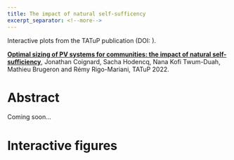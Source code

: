 ```yaml
---
title: The impact of natural self-sufficency
excerpt_separator: <!--more-->
---
```


Interactive plots from the TATuP publication (DOI: ).

<!--more-->

**[Optimal sizing of PV systems for communities: the impact of natural self-sufficiency](#)**, Jonathan Coignard, Sacha Hodencq, Nana Kofi Twum-Duah, Mathieu Brugeron and Rémy Rigo-Mariani, TATuP 2022.

# Abstract
Coming soon...

# Interactive figures

<div><script type="text/javascript">window.PlotlyConfig = {MathJaxConfig: 'local'};</script>
    <script src="https://cdn.plot.ly/plotly-2.4.2.min.js"></script>                <div id="38d8ffbb-ac3b-4f52-af5f-ad8f6a0fc257" class="plotly-graph-div" style="height:720px; width:800px;"></div>            <script type="text/javascript">                                    window.PLOTLYENV=window.PLOTLYENV || {};                                    if (document.getElementById("38d8ffbb-ac3b-4f52-af5f-ad8f6a0fc257")) {                    Plotly.newPlot(                        "38d8ffbb-ac3b-4f52-af5f-ad8f6a0fc257",                        [{"customdata":[["0.0kWp/MWh \u2014 0.0kWh/MWh"],["0.12kWp/MWh \u2014 0.28kWh/MWh"],["0.23kWp/MWh \u2014 0.85kWh/MWh"],["0.28kWp/MWh \u2014 1.15kWh/MWh"],["0.34kWp/MWh \u2014 1.44kWh/MWh"],["0.39kWp/MWh \u2014 1.74kWh/MWh"],["0.45kWp/MWh \u2014 2.03kWh/MWh"],["0.52kWp/MWh \u2014 2.33kWh/MWh"],["0.61kWp/MWh \u2014 2.63kWh/MWh"],["0.72kWp/MWh \u2014 2.98kWh/MWh"],["0.87kWp/MWh \u2014 3.39kWh/MWh"],["1.0kWp/MWh \u2014 4.02kWh/MWh"],["1.21kWp/MWh \u2014 5.0kWh/MWh"],["2.55kWp/MWh \u2014 5.0kWh/MWh"],["4.04kWp/MWh \u2014 4.93kWh/MWh"],["5.68kWp/MWh \u2014 4.77kWh/MWh"],["7.47kWp/MWh \u2014 4.98kWh/MWh"],["9.49kWp/MWh \u2014 5.66kWh/MWh"]],"hovertemplate":"natural_self=10<br>self_sufficiency=%{x}<br>co2_kg_mwh_not_discounted=%{y}<br>text=%{customdata[0]}<extra></extra>","legendgroup":"10","line":{"color":"rgba(127, 127, 127, 1.0)","dash":"solid","width":1},"marker":{"symbol":"circle"},"mode":"lines","name":"","opacity":0.8,"orientation":"v","showlegend":false,"type":"scatter","x":[0.0,10.0,20.0,25.0,30.0,35.0,40.0,45.0,50.0,55.00000000000001,60.0,65.0,70.0,75.0,80.0,85.0,90.0,95.0],"xaxis":"x","y":[58.48,64.49,75.84,81.68,87.55,93.44,99.4,106.16,114.5,124.9,137.97,154.07,183.54,250.56,322.6,401.6,496.11,610.81],"yaxis":"y"},{"customdata":[["0.0kWp/MWh \u2014 0.0kWh/MWh"],["0.09kWp/MWh \u2014 0.0kWh/MWh"],["0.21kWp/MWh \u2014 0.32kWh/MWh"],["0.27kWp/MWh \u2014 0.59kWh/MWh"],["0.32kWp/MWh \u2014 0.88kWh/MWh"],["0.37kWp/MWh \u2014 1.17kWh/MWh"],["0.43kWp/MWh \u2014 1.46kWh/MWh"],["0.49kWp/MWh \u2014 1.76kWh/MWh"],["0.56kWp/MWh \u2014 2.05kWh/MWh"],["0.65kWp/MWh \u2014 2.35kWh/MWh"],["0.77kWp/MWh \u2014 2.69kWh/MWh"],["0.93kWp/MWh \u2014 3.11kWh/MWh"],["1.08kWp/MWh \u2014 3.74kWh/MWh"],["1.57kWp/MWh \u2014 4.57kWh/MWh"],["3.01kWp/MWh \u2014 4.51kWh/MWh"],["4.62kWp/MWh \u2014 4.33kWh/MWh"],["6.37kWp/MWh \u2014 4.39kWh/MWh"],["8.39kWp/MWh \u2014 4.81kWh/MWh"]],"hovertemplate":"natural_self=20<br>self_sufficiency=%{x}<br>co2_kg_mwh_not_discounted=%{y}<br>text=%{customdata[0]}<extra></extra>","legendgroup":"20","line":{"color":"rgba(127, 127, 127, 1.0)","dash":"solid","width":1},"marker":{"symbol":"circle"},"mode":"lines","name":"","opacity":0.8,"orientation":"v","showlegend":false,"type":"scatter","x":[0.0,10.0,20.0,25.0,30.0,35.0,40.0,45.0,50.0,55.00000000000001,60.0,65.0,70.0,75.0,80.0,85.0,90.0,95.0],"xaxis":"x","y":[58.48,57.67,64.49,69.94,75.6,81.34,87.12,92.99,99.66,108.13,118.87,132.44,150.01,190.69,261.19,337.4,427.27,537.68],"yaxis":"y"},{"customdata":[["0.0kWp/MWh \u2014 0.0kWh/MWh"],["0.08kWp/MWh \u2014 0.0kWh/MWh"],["0.18kWp/MWh \u2014 0.0kWh/MWh"],["0.24kWp/MWh \u2014 0.12kWh/MWh"],["0.3kWp/MWh \u2014 0.35kWh/MWh"],["0.35kWp/MWh \u2014 0.62kWh/MWh"],["0.41kWp/MWh \u2014 0.9kWh/MWh"],["0.46kWp/MWh \u2014 1.18kWh/MWh"],["0.52kWp/MWh \u2014 1.47kWh/MWh"],["0.59kWp/MWh \u2014 1.75kWh/MWh"],["0.68kWp/MWh \u2014 2.06kWh/MWh"],["0.82kWp/MWh \u2014 2.4kWh/MWh"],["0.97kWp/MWh \u2014 2.87kWh/MWh"],["1.14kWp/MWh \u2014 3.58kWh/MWh"],["2.1kWp/MWh \u2014 4.07kWh/MWh"],["3.63kWp/MWh \u2014 3.96kWh/MWh"],["5.34kWp/MWh \u2014 3.9kWh/MWh"],["7.31kWp/MWh \u2014 4.28kWh/MWh"]],"hovertemplate":"natural_self=30<br>self_sufficiency=%{x}<br>co2_kg_mwh_not_discounted=%{y}<br>text=%{customdata[0]}<extra></extra>","legendgroup":"30","line":{"color":"rgba(127, 127, 127, 1.0)","dash":"solid","width":1},"marker":{"symbol":"circle"},"mode":"lines","name":"","opacity":0.8,"orientation":"v","showlegend":false,"type":"scatter","x":[0.0,10.0,20.0,25.0,30.0,35.0,40.0,45.0,50.0,55.00000000000001,60.0,65.0,70.0,75.0,80.0,85.0,90.0,95.0],"xaxis":"x","y":[58.48,56.81,56.52,59.27,63.88,69.11,74.61,80.22,85.92,92.44,101.07,112.42,126.76,147.11,204.66,278.26,363.53,470.29],"yaxis":"y"},{"customdata":[["0.0kWp/MWh \u2014 0.0kWh/MWh"],["0.08kWp/MWh \u2014 0.0kWh/MWh"],["0.16kWp/MWh \u2014 0.0kWh/MWh"],["0.21kWp/MWh \u2014 0.0kWh/MWh"],["0.28kWp/MWh \u2014 0.02kWh/MWh"],["0.34kWp/MWh \u2014 0.16kWh/MWh"],["0.4kWp/MWh \u2014 0.39kWh/MWh"],["0.45kWp/MWh \u2014 0.65kWh/MWh"],["0.5kWp/MWh \u2014 0.93kWh/MWh"],["0.55kWp/MWh \u2014 1.2kWh/MWh"],["0.63kWp/MWh \u2014 1.46kWh/MWh"],["0.73kWp/MWh \u2014 1.73kWh/MWh"],["0.87kWp/MWh \u2014 2.12kWh/MWh"],["1.01kWp/MWh \u2014 2.68kWh/MWh"],["1.25kWp/MWh \u2014 3.54kWh/MWh"],["2.67kWp/MWh \u2014 3.56kWh/MWh"],["4.36kWp/MWh \u2014 3.37kWh/MWh"],["6.24kWp/MWh \u2014 3.73kWh/MWh"]],"hovertemplate":"natural_self=40<br>self_sufficiency=%{x}<br>co2_kg_mwh_not_discounted=%{y}<br>text=%{customdata[0]}<extra></extra>","legendgroup":"40","line":{"color":"rgba(127, 127, 127, 1.0)","dash":"solid","width":1},"marker":{"symbol":"circle"},"mode":"lines","name":"","opacity":0.8,"orientation":"v","showlegend":false,"type":"scatter","x":[0.0,10.0,20.0,25.0,30.0,35.0,40.0,45.0,50.0,55.00000000000001,60.0,65.0,70.0,75.0,80.0,85.0,90.0,95.0],"xaxis":"x","y":[58.48,56.79,55.17,54.77,55.82,59.13,63.62,68.68,73.97,79.41,85.71,94.2,106.2,121.48,149.72,220.42,300.94,403.61],"yaxis":"y"},{"customdata":[["0.0kWp/MWh \u2014 0.0kWh/MWh"],["0.08kWp/MWh \u2014 0.0kWh/MWh"],["0.16kWp/MWh \u2014 0.0kWh/MWh"],["0.2kWp/MWh \u2014 0.0kWh/MWh"],["0.24kWp/MWh \u2014 0.0kWh/MWh"],["0.3kWp/MWh \u2014 0.0kWh/MWh"],["0.37kWp/MWh \u2014 0.02kWh/MWh"],["0.44kWp/MWh \u2014 0.17kWh/MWh"],["0.5kWp/MWh \u2014 0.38kWh/MWh"],["0.55kWp/MWh \u2014 0.65kWh/MWh"],["0.6kWp/MWh \u2014 0.91kWh/MWh"],["0.67kWp/MWh \u2014 1.14kWh/MWh"],["0.77kWp/MWh \u2014 1.41kWh/MWh"],["0.9kWp/MWh \u2014 1.83kWh/MWh"],["1.05kWp/MWh \u2014 2.45kWh/MWh"],["1.72kWp/MWh \u2014 3.12kWh/MWh"],["3.32kWp/MWh \u2014 2.95kWh/MWh"],["5.15kWp/MWh \u2014 3.2kWh/MWh"]],"hovertemplate":"natural_self=50<br>self_sufficiency=%{x}<br>co2_kg_mwh_not_discounted=%{y}<br>text=%{customdata[0]}<extra></extra>","legendgroup":"50","line":{"color":"rgba(127, 127, 127, 1.0)","dash":"solid","width":1},"marker":{"symbol":"circle"},"mode":"lines","name":"","opacity":0.8,"orientation":"v","showlegend":false,"type":"scatter","x":[0.0,10.0,20.0,25.0,30.0,35.0,40.0,45.0,50.0,55.00000000000001,60.0,65.0,70.0,75.0,80.0,85.0,90.0,95.0],"xaxis":"x","y":[58.48,56.79,55.09,54.26,53.58,53.45,54.91,58.35,62.65,67.46,72.54,78.38,86.57,99.29,116.2,162.35,238.7,335.91],"yaxis":"y"},{"customdata":[["0.0kWp/MWh \u2014 0.0kWh/MWh"],["0.08kWp/MWh \u2014 0.0kWh/MWh"],["0.16kWp/MWh \u2014 0.0kWh/MWh"],["0.2kWp/MWh \u2014 0.0kWh/MWh"],["0.24kWp/MWh \u2014 0.0kWh/MWh"],["0.28kWp/MWh \u2014 0.0kWh/MWh"],["0.33kWp/MWh \u2014 0.0kWh/MWh"],["0.38kWp/MWh \u2014 0.0kWh/MWh"],["0.46kWp/MWh \u2014 0.01kWh/MWh"],["0.53kWp/MWh \u2014 0.14kWh/MWh"],["0.59kWp/MWh \u2014 0.35kWh/MWh"],["0.65kWp/MWh \u2014 0.58kWh/MWh"],["0.71kWp/MWh \u2014 0.8kWh/MWh"],["0.8kWp/MWh \u2014 1.08kWh/MWh"],["0.93kWp/MWh \u2014 1.53kWh/MWh"],["1.1kWp/MWh \u2014 2.27kWh/MWh"],["2.26kWp/MWh \u2014 2.59kWh/MWh"],["4.05kWp/MWh \u2014 2.62kWh/MWh"]],"hovertemplate":"natural_self=60<br>self_sufficiency=%{x}<br>co2_kg_mwh_not_discounted=%{y}<br>text=%{customdata[0]}<extra></extra>","legendgroup":"60","line":{"color":"rgba(127, 127, 127, 1.0)","dash":"solid","width":1},"marker":{"symbol":"circle"},"mode":"lines","name":"","opacity":0.8,"orientation":"v","showlegend":false,"type":"scatter","x":[0.0,10.0,20.0,25.0,30.0,35.0,40.0,45.0,50.0,55.00000000000001,60.0,65.0,70.0,75.0,80.0,85.0,90.0,95.0],"xaxis":"x","y":[58.48,56.79,55.09,54.24,53.4,52.59,52.0,52.02,53.44,56.7,60.81,65.36,70.47,78.18,91.57,111.94,176.52,267.41],"yaxis":"y"},{"customdata":[["0.0kWp/MWh \u2014 0.0kWh/MWh"],["0.08kWp/MWh \u2014 0.0kWh/MWh"],["0.16kWp/MWh \u2014 0.0kWh/MWh"],["0.2kWp/MWh \u2014 0.0kWh/MWh"],["0.24kWp/MWh \u2014 0.0kWh/MWh"],["0.28kWp/MWh \u2014 0.0kWh/MWh"],["0.32kWp/MWh \u2014 0.0kWh/MWh"],["0.36kWp/MWh \u2014 0.0kWh/MWh"],["0.41kWp/MWh \u2014 0.0kWh/MWh"],["0.46kWp/MWh \u2014 0.0kWh/MWh"],["0.54kWp/MWh \u2014 0.0kWh/MWh"],["0.62kWp/MWh \u2014 0.07kWh/MWh"],["0.69kWp/MWh \u2014 0.25kWh/MWh"],["0.74kWp/MWh \u2014 0.47kWh/MWh"],["0.81kWp/MWh \u2014 0.74kWh/MWh"],["0.94kWp/MWh \u2014 1.23kWh/MWh"],["1.21kWp/MWh \u2014 2.13kWh/MWh"],["2.92kWp/MWh \u2014 2.02kWh/MWh"]],"hovertemplate":"natural_self=70<br>self_sufficiency=%{x}<br>co2_kg_mwh_not_discounted=%{y}<br>text=%{customdata[0]}<extra></extra>","legendgroup":"70","line":{"color":"rgba(127, 127, 127, 1.0)","dash":"solid","width":1},"marker":{"symbol":"circle"},"mode":"lines","name":"","opacity":0.8,"orientation":"v","showlegend":false,"type":"scatter","x":[0.0,10.0,20.0,25.0,30.0,35.0,40.0,45.0,50.0,55.00000000000001,60.0,65.0,70.0,75.0,80.0,85.0,90.0,95.0],"xaxis":"x","y":[58.48,56.79,55.09,54.24,53.39,52.55,51.7,50.91,50.34,50.3,51.3,53.95,57.73,62.03,68.87,82.84,112.43,196.31],"yaxis":"y"},{"customdata":[["0.0kWp/MWh \u2014 0.0kWh/MWh"],["0.08kWp/MWh \u2014 0.0kWh/MWh"],["0.16kWp/MWh \u2014 0.0kWh/MWh"],["0.2kWp/MWh \u2014 0.0kWh/MWh"],["0.24kWp/MWh \u2014 0.0kWh/MWh"],["0.28kWp/MWh \u2014 0.0kWh/MWh"],["0.32kWp/MWh \u2014 0.0kWh/MWh"],["0.36kWp/MWh \u2014 0.0kWh/MWh"],["0.4kWp/MWh \u2014 0.0kWh/MWh"],["0.44kWp/MWh \u2014 0.0kWh/MWh"],["0.49kWp/MWh \u2014 0.0kWh/MWh"],["0.54kWp/MWh \u2014 0.0kWh/MWh"],["0.6kWp/MWh \u2014 0.0kWh/MWh"],["0.69kWp/MWh \u2014 0.0kWh/MWh"],["0.77kWp/MWh \u2014 0.11kWh/MWh"],["0.8kWp/MWh \u2014 0.39kWh/MWh"],["0.92kWp/MWh \u2014 0.91kWh/MWh"],["1.71kWp/MWh \u2014 1.47kWh/MWh"]],"hovertemplate":"natural_self=80<br>self_sufficiency=%{x}<br>co2_kg_mwh_not_discounted=%{y}<br>text=%{customdata[0]}<extra></extra>","legendgroup":"80","line":{"color":"rgba(127, 127, 127, 1.0)","dash":"solid","width":1},"marker":{"symbol":"circle"},"mode":"lines","name":"","opacity":0.8,"orientation":"v","showlegend":false,"type":"scatter","x":[0.0,10.0,20.0,25.0,30.0,35.0,40.0,45.0,50.0,55.00000000000001,60.0,65.0,70.0,75.0,80.0,85.0,90.0,95.0],"xaxis":"x","y":[58.48,56.79,55.09,54.24,53.4,52.55,51.7,50.86,50.01,49.2,48.57,48.3,48.75,50.26,53.25,58.46,72.58,121.64],"yaxis":"y"},{"customdata":[["0.0kWp/MWh \u2014 0.0kWh/MWh"],["0.08kWp/MWh \u2014 0.0kWh/MWh"],["0.16kWp/MWh \u2014 0.0kWh/MWh"],["0.2kWp/MWh \u2014 0.0kWh/MWh"],["0.24kWp/MWh \u2014 0.0kWh/MWh"],["0.28kWp/MWh \u2014 0.0kWh/MWh"],["0.32kWp/MWh \u2014 0.0kWh/MWh"],["0.36kWp/MWh \u2014 0.0kWh/MWh"],["0.4kWp/MWh \u2014 0.0kWh/MWh"],["0.44kWp/MWh \u2014 0.0kWh/MWh"],["0.48kWp/MWh \u2014 0.0kWh/MWh"],["0.52kWp/MWh \u2014 0.0kWh/MWh"],["0.56kWp/MWh \u2014 0.0kWh/MWh"],["0.61kWp/MWh \u2014 0.0kWh/MWh"],["0.66kWp/MWh \u2014 0.0kWh/MWh"],["0.72kWp/MWh \u2014 0.0kWh/MWh"],["0.79kWp/MWh \u2014 0.07kWh/MWh"],["0.89kWp/MWh \u2014 0.54kWh/MWh"]],"hovertemplate":"natural_self=90<br>self_sufficiency=%{x}<br>co2_kg_mwh_not_discounted=%{y}<br>text=%{customdata[0]}<extra></extra>","legendgroup":"90","line":{"color":"rgba(127, 127, 127, 1.0)","dash":"solid","width":1},"marker":{"symbol":"circle"},"mode":"lines","name":"","opacity":0.8,"orientation":"v","showlegend":false,"type":"scatter","x":[0.0,10.0,20.0,25.0,30.0,35.0,40.0,45.0,50.0,55.00000000000001,60.0,65.0,70.0,75.0,80.0,85.0,90.0,95.0],"xaxis":"x","y":[58.48,56.79,55.1,54.25,53.4,52.56,51.71,50.86,50.02,49.17,48.32,47.48,46.71,46.13,45.91,46.32,48.22,60.19],"yaxis":"y"},{"customdata":[["0.0kWp/MWh \u2014 0.0kWh/MWh"],["0.08kWp/MWh \u2014 0.0kWh/MWh"],["0.16kWp/MWh \u2014 0.0kWh/MWh"],["0.2kWp/MWh \u2014 0.0kWh/MWh"],["0.24kWp/MWh \u2014 0.0kWh/MWh"],["0.28kWp/MWh \u2014 0.0kWh/MWh"],["0.32kWp/MWh \u2014 0.0kWh/MWh"],["0.36kWp/MWh \u2014 0.0kWh/MWh"],["0.4kWp/MWh \u2014 0.0kWh/MWh"],["0.44kWp/MWh \u2014 0.0kWh/MWh"],["0.48kWp/MWh \u2014 0.0kWh/MWh"],["0.52kWp/MWh \u2014 0.0kWh/MWh"],["0.56kWp/MWh \u2014 0.0kWh/MWh"],["0.6kWp/MWh \u2014 0.0kWh/MWh"],["0.64kWp/MWh \u2014 0.0kWh/MWh"],["0.68kWp/MWh \u2014 0.0kWh/MWh"],["0.72kWp/MWh \u2014 0.0kWh/MWh"],["0.76kWp/MWh \u2014 0.0kWh/MWh"]],"hovertemplate":"natural_self=100<br>self_sufficiency=%{x}<br>co2_kg_mwh_not_discounted=%{y}<br>text=%{customdata[0]}<extra></extra>","legendgroup":"100","line":{"color":"rgba(127, 127, 127, 1.0)","dash":"solid","width":1},"marker":{"symbol":"circle"},"mode":"lines","name":"","opacity":0.8,"orientation":"v","showlegend":false,"type":"scatter","x":[0.0,10.0,20.0,25.0,30.0,35.0,40.0,45.0,50.0,55.00000000000001,60.0,65.0,70.0,75.0,80.0,85.0,90.0,95.0],"xaxis":"x","y":[58.48,56.79,55.11,54.27,53.42,52.58,51.74,50.89,50.05,49.21,48.36,47.52,46.68,45.83,44.99,44.15,43.3,42.46],"yaxis":"y"},{"customdata":[["0.0kWp/MWh \u2014 0.0kWh/MWh"],["0.09kWp/MWh \u2014 0.0kWh/MWh"],["0.2kWp/MWh \u2014 0.0kWh/MWh"],["0.37kWp/MWh \u2014 0.23kWh/MWh"],["0.5kWp/MWh \u2014 0.76kWh/MWh"],["0.62kWp/MWh \u2014 1.34kWh/MWh"],["0.81kWp/MWh \u2014 1.91kWh/MWh"],["1.24kWp/MWh \u2014 2.96kWh/MWh"],["2.82kWp/MWh \u2014 3.36kWh/MWh"],["3.59kWp/MWh \u2014 3.92kWh/MWh"],["4.64kWp/MWh \u2014 4.18kWh/MWh"],["5.97kWp/MWh \u2014 4.78kWh/MWh"],["8.03kWp/MWh \u2014 8.17kWh/MWh"]],"hovertemplate":"natural_self=34.88715040120239<br>self_sufficiency=%{x}<br>co2_kg_mwh_not_discounted=%{y}<br>text=%{customdata[0]}<extra></extra>","legendgroup":"34.88715040120239","line":{"color":"#4C78A8","dash":"solid","width":3},"marker":{"symbol":"circle"},"mode":"lines","name":"Residential community #1","opacity":0.8,"orientation":"v","showlegend":true,"type":"scatter","x":[0.0,10.0,20.0,30.0,40.0,50.0,60.0,70.0,80.0,85.0,90.0,95.0,100.0],"xaxis":"x","y":[58.48,56.68,56.25,63.27,74.06,85.75,100.89,139.24,224.05,273.29,331.58,408.96,582.18],"yaxis":"y"},{"customdata":[["0.0kWp/MWh \u2014 0.0kWh/MWh"],["0.08kWp/MWh \u2014 0.0kWh/MWh"],["0.19kWp/MWh \u2014 0.0kWh/MWh"],["0.34kWp/MWh \u2014 0.2kWh/MWh"],["0.46kWp/MWh \u2014 0.71kWh/MWh"],["0.58kWp/MWh \u2014 1.26kWh/MWh"],["0.84kWp/MWh \u2014 1.72kWh/MWh"],["1.42kWp/MWh \u2014 2.28kWh/MWh"],["3.44kWp/MWh \u2014 2.94kWh/MWh"],["5.54kWp/MWh \u2014 2.82kWh/MWh"],["7.69kWp/MWh \u2014 3.07kWh/MWh"],["9.97kWp/MWh \u2014 4.34kWh/MWh"],["12.57kWp/MWh \u2014 9.62kWh/MWh"]],"hovertemplate":"natural_self=32.223155536826994<br>self_sufficiency=%{x}<br>co2_kg_mwh_not_discounted=%{y}<br>text=%{customdata[0]}<extra></extra>","legendgroup":"32.223155536826994","line":{"color":"rgba(255, 127, 14, 1.0)","dash":"solid","width":3},"marker":{"symbol":"circle"},"mode":"lines","name":"Residential community #2","opacity":0.8,"orientation":"v","showlegend":true,"type":"scatter","x":[0.0,10.0,20.0,30.0,40.0,50.0,60.0,70.0,80.0,85.0,90.0,95.0,100.0],"xaxis":"x","y":[58.48,57.33,57.38,63.79,74.56,86.51,103.78,139.86,252.54,355.8,469.23,610.07,848.25],"yaxis":"y"},{"customdata":[["0.0kWp/MWh \u2014 0.0kWh/MWh"],["0.1kWp/MWh \u2014 0.0kWh/MWh"],["0.25kWp/MWh \u2014 0.04kWh/MWh"],["0.39kWp/MWh \u2014 0.19kWh/MWh"],["0.51kWp/MWh \u2014 0.56kWh/MWh"],["0.58kWp/MWh \u2014 1.11kWh/MWh"],["0.67kWp/MWh \u2014 1.68kWh/MWh"],["0.81kWp/MWh \u2014 2.57kWh/MWh"],["1.81kWp/MWh \u2014 2.55kWh/MWh"],["2.28kWp/MWh \u2014 2.94kWh/MWh"],["2.82kWp/MWh \u2014 3.54kWh/MWh"],["3.4kWp/MWh \u2014 4.44kWh/MWh"],["4.0kWp/MWh \u2014 8.39kWh/MWh"]],"hovertemplate":"natural_self=30.321264104178027<br>self_sufficiency=%{x}<br>co2_kg_mwh_not_discounted=%{y}<br>text=%{customdata[0]}<extra></extra>","legendgroup":"30.321264104178027","line":{"color":"rgba(214, 39, 40, 1.0)","dash":"solid","width":3},"marker":{"symbol":"circle"},"mode":"lines","name":"Residential community #3","opacity":0.8,"orientation":"v","showlegend":true,"type":"scatter","x":[0.0,10.0,20.0,30.0,40.0,50.0,60.0,70.0,80.0,85.0,90.0,95.0,100.0],"xaxis":"x","y":[58.48,58.65,62.13,67.81,75.45,85.27,96.7,116.97,160.88,189.83,226.01,270.61,379.04],"yaxis":"y"},{"customdata":[["0.0kWp/MWh \u2014 0.0kWh/MWh"],["0.08kWp/MWh \u2014 0.0kWh/MWh"],["0.17kWp/MWh \u2014 0.0kWh/MWh"],["0.3kWp/MWh \u2014 0.0kWh/MWh"],["0.41kWp/MWh \u2014 0.34kWh/MWh"],["0.53kWp/MWh \u2014 0.75kWh/MWh"],["0.65kWp/MWh \u2014 1.21kWh/MWh"],["0.77kWp/MWh \u2014 1.69kWh/MWh"],["0.94kWp/MWh \u2014 2.19kWh/MWh"],["1.06kWp/MWh \u2014 2.46kWh/MWh"],["1.17kWp/MWh \u2014 2.87kWh/MWh"],["1.37kWp/MWh \u2014 3.85kWh/MWh"],["3.7kWp/MWh \u2014 4.06kWh/MWh"]],"hovertemplate":"natural_self=39.9726221026247<br>self_sufficiency=%{x}<br>co2_kg_mwh_not_discounted=%{y}<br>text=%{customdata[0]}<extra></extra>","legendgroup":"39.9726221026247","line":{"color":"rgba(44, 160, 44, 1.0)","dash":"solid","width":3},"marker":{"symbol":"circle"},"mode":"lines","name":"University building","opacity":0.8,"orientation":"v","showlegend":true,"type":"scatter","x":[0.0,10.0,20.0,30.0,40.0,50.0,60.0,70.0,80.0,85.0,90.0,95.0,100.0],"xaxis":"x","y":[58.48,56.94,55.7,56.74,63.32,71.93,81.44,91.54,104.32,112.38,123.53,150.34,274.55],"yaxis":"y"}],                        {"annotations":[{"ax":0,"ay":0,"bgcolor":"white","font":{"color":"rgba(127, 127, 127, 1.0)","size":15},"text":"10%","x":50,"y":114.5},{"ax":0,"ay":0,"bgcolor":"white","font":{"color":"rgba(127, 127, 127, 1.0)","size":15},"text":"20%","x":55,"y":108.13},{"ax":0,"ay":0,"bgcolor":"white","font":{"color":"rgba(127, 127, 127, 1.0)","size":15},"text":"30%","x":60,"y":101.07},{"ax":0,"ay":0,"bgcolor":"white","font":{"color":"rgba(127, 127, 127, 1.0)","size":15},"text":"40%","x":65,"y":94.2},{"ax":0,"ay":0,"bgcolor":"white","font":{"color":"rgba(127, 127, 127, 1.0)","size":15},"text":"50%","x":70,"y":86.57},{"ax":0,"ay":0,"bgcolor":"white","font":{"color":"rgba(127, 127, 127, 1.0)","size":15},"text":"60%","x":75,"y":78.18},{"ax":0,"ay":0,"bgcolor":"white","font":{"color":"rgba(127, 127, 127, 1.0)","size":15},"text":"70%","x":80,"y":68.87},{"ax":0,"ay":0,"bgcolor":"white","font":{"color":"rgba(127, 127, 127, 1.0)","size":15},"text":"80%","x":85,"y":59.46},{"ax":0,"ay":0,"bgcolor":"white","font":{"color":"rgba(127, 127, 127, 1.0)","size":15},"text":"90%","x":90,"y":51.22},{"ax":0,"ay":0,"bgcolor":"white","font":{"color":"rgba(127, 127, 127, 1.0)","size":15},"text":"100%","x":95,"y":42.46},{"ax":0,"ay":0,"bgcolor":"white","font":{"color":"rgba(55, 128, 191, 1.0)","size":15},"text":"34.9%","x":75,"y":175},{"ax":0,"ay":0,"bgcolor":"white","font":{"color":"rgba(255, 127, 14, 1.0)","size":15},"text":"32.2%","x":73,"y":165},{"ax":0,"ay":0,"bgcolor":"white","font":{"color":"rgba(214, 39, 40, 1.0)","size":15},"text":"30.3%","x":78,"y":150},{"ax":0,"ay":0,"bgcolor":"white","font":{"color":"rgba(44, 160, 44, 1.0)","size":15},"text":"40.0%","x":85,"y":112}],"font":{"size":19},"height":720,"legend":{"title":{"text":""},"tracegroupgap":0,"x":0.01,"y":1},"margin":{"b":10,"l":20,"r":50,"t":50},"shapes":[{"line":{"color":"rgba(214, 39, 40, 0.9)","dash":"dash","width":4},"type":"line","x0":0,"x1":1,"xref":"paper","y0":58.48,"y1":58.48}],"showlegend":true,"template":{"data":{"bar":[{"error_x":{"color":"#2a3f5f"},"error_y":{"color":"#2a3f5f"},"marker":{"line":{"color":"white","width":0.5},"pattern":{"fillmode":"overlay","size":10,"solidity":0.2}},"type":"bar"}],"barpolar":[{"marker":{"line":{"color":"white","width":0.5},"pattern":{"fillmode":"overlay","size":10,"solidity":0.2}},"type":"barpolar"}],"carpet":[{"aaxis":{"endlinecolor":"#2a3f5f","gridcolor":"#C8D4E3","linecolor":"#C8D4E3","minorgridcolor":"#C8D4E3","startlinecolor":"#2a3f5f"},"baxis":{"endlinecolor":"#2a3f5f","gridcolor":"#C8D4E3","linecolor":"#C8D4E3","minorgridcolor":"#C8D4E3","startlinecolor":"#2a3f5f"},"type":"carpet"}],"choropleth":[{"colorbar":{"outlinewidth":0,"ticks":""},"type":"choropleth"}],"contour":[{"colorbar":{"outlinewidth":0,"ticks":""},"colorscale":[[0.0,"#0d0887"],[0.1111111111111111,"#46039f"],[0.2222222222222222,"#7201a8"],[0.3333333333333333,"#9c179e"],[0.4444444444444444,"#bd3786"],[0.5555555555555556,"#d8576b"],[0.6666666666666666,"#ed7953"],[0.7777777777777778,"#fb9f3a"],[0.8888888888888888,"#fdca26"],[1.0,"#f0f921"]],"type":"contour"}],"contourcarpet":[{"colorbar":{"outlinewidth":0,"ticks":""},"type":"contourcarpet"}],"heatmap":[{"colorbar":{"outlinewidth":0,"ticks":""},"colorscale":[[0.0,"#0d0887"],[0.1111111111111111,"#46039f"],[0.2222222222222222,"#7201a8"],[0.3333333333333333,"#9c179e"],[0.4444444444444444,"#bd3786"],[0.5555555555555556,"#d8576b"],[0.6666666666666666,"#ed7953"],[0.7777777777777778,"#fb9f3a"],[0.8888888888888888,"#fdca26"],[1.0,"#f0f921"]],"type":"heatmap"}],"heatmapgl":[{"colorbar":{"outlinewidth":0,"ticks":""},"colorscale":[[0.0,"#0d0887"],[0.1111111111111111,"#46039f"],[0.2222222222222222,"#7201a8"],[0.3333333333333333,"#9c179e"],[0.4444444444444444,"#bd3786"],[0.5555555555555556,"#d8576b"],[0.6666666666666666,"#ed7953"],[0.7777777777777778,"#fb9f3a"],[0.8888888888888888,"#fdca26"],[1.0,"#f0f921"]],"type":"heatmapgl"}],"histogram":[{"marker":{"pattern":{"fillmode":"overlay","size":10,"solidity":0.2}},"type":"histogram"}],"histogram2d":[{"colorbar":{"outlinewidth":0,"ticks":""},"colorscale":[[0.0,"#0d0887"],[0.1111111111111111,"#46039f"],[0.2222222222222222,"#7201a8"],[0.3333333333333333,"#9c179e"],[0.4444444444444444,"#bd3786"],[0.5555555555555556,"#d8576b"],[0.6666666666666666,"#ed7953"],[0.7777777777777778,"#fb9f3a"],[0.8888888888888888,"#fdca26"],[1.0,"#f0f921"]],"type":"histogram2d"}],"histogram2dcontour":[{"colorbar":{"outlinewidth":0,"ticks":""},"colorscale":[[0.0,"#0d0887"],[0.1111111111111111,"#46039f"],[0.2222222222222222,"#7201a8"],[0.3333333333333333,"#9c179e"],[0.4444444444444444,"#bd3786"],[0.5555555555555556,"#d8576b"],[0.6666666666666666,"#ed7953"],[0.7777777777777778,"#fb9f3a"],[0.8888888888888888,"#fdca26"],[1.0,"#f0f921"]],"type":"histogram2dcontour"}],"mesh3d":[{"colorbar":{"outlinewidth":0,"ticks":""},"type":"mesh3d"}],"parcoords":[{"line":{"colorbar":{"outlinewidth":0,"ticks":""}},"type":"parcoords"}],"pie":[{"automargin":true,"type":"pie"}],"scatter":[{"marker":{"colorbar":{"outlinewidth":0,"ticks":""}},"type":"scatter"}],"scatter3d":[{"line":{"colorbar":{"outlinewidth":0,"ticks":""}},"marker":{"colorbar":{"outlinewidth":0,"ticks":""}},"type":"scatter3d"}],"scattercarpet":[{"marker":{"colorbar":{"outlinewidth":0,"ticks":""}},"type":"scattercarpet"}],"scattergeo":[{"marker":{"colorbar":{"outlinewidth":0,"ticks":""}},"type":"scattergeo"}],"scattergl":[{"marker":{"colorbar":{"outlinewidth":0,"ticks":""}},"type":"scattergl"}],"scattermapbox":[{"marker":{"colorbar":{"outlinewidth":0,"ticks":""}},"type":"scattermapbox"}],"scatterpolar":[{"marker":{"colorbar":{"outlinewidth":0,"ticks":""}},"type":"scatterpolar"}],"scatterpolargl":[{"marker":{"colorbar":{"outlinewidth":0,"ticks":""}},"type":"scatterpolargl"}],"scatterternary":[{"marker":{"colorbar":{"outlinewidth":0,"ticks":""}},"type":"scatterternary"}],"surface":[{"colorbar":{"outlinewidth":0,"ticks":""},"colorscale":[[0.0,"#0d0887"],[0.1111111111111111,"#46039f"],[0.2222222222222222,"#7201a8"],[0.3333333333333333,"#9c179e"],[0.4444444444444444,"#bd3786"],[0.5555555555555556,"#d8576b"],[0.6666666666666666,"#ed7953"],[0.7777777777777778,"#fb9f3a"],[0.8888888888888888,"#fdca26"],[1.0,"#f0f921"]],"type":"surface"}],"table":[{"cells":{"fill":{"color":"#EBF0F8"},"line":{"color":"white"}},"header":{"fill":{"color":"#C8D4E3"},"line":{"color":"white"}},"type":"table"}]},"layout":{"annotationdefaults":{"arrowcolor":"#2a3f5f","arrowhead":0,"arrowwidth":1},"autotypenumbers":"strict","coloraxis":{"colorbar":{"outlinewidth":0,"ticks":""}},"colorscale":{"diverging":[[0,"#8e0152"],[0.1,"#c51b7d"],[0.2,"#de77ae"],[0.3,"#f1b6da"],[0.4,"#fde0ef"],[0.5,"#f7f7f7"],[0.6,"#e6f5d0"],[0.7,"#b8e186"],[0.8,"#7fbc41"],[0.9,"#4d9221"],[1,"#276419"]],"sequential":[[0.0,"#0d0887"],[0.1111111111111111,"#46039f"],[0.2222222222222222,"#7201a8"],[0.3333333333333333,"#9c179e"],[0.4444444444444444,"#bd3786"],[0.5555555555555556,"#d8576b"],[0.6666666666666666,"#ed7953"],[0.7777777777777778,"#fb9f3a"],[0.8888888888888888,"#fdca26"],[1.0,"#f0f921"]],"sequentialminus":[[0.0,"#0d0887"],[0.1111111111111111,"#46039f"],[0.2222222222222222,"#7201a8"],[0.3333333333333333,"#9c179e"],[0.4444444444444444,"#bd3786"],[0.5555555555555556,"#d8576b"],[0.6666666666666666,"#ed7953"],[0.7777777777777778,"#fb9f3a"],[0.8888888888888888,"#fdca26"],[1.0,"#f0f921"]]},"colorway":["#636efa","#EF553B","#00cc96","#ab63fa","#FFA15A","#19d3f3","#FF6692","#B6E880","#FF97FF","#FECB52"],"font":{"color":"#2a3f5f"},"geo":{"bgcolor":"white","lakecolor":"white","landcolor":"white","showlakes":true,"showland":true,"subunitcolor":"#C8D4E3"},"hoverlabel":{"align":"left"},"hovermode":"closest","mapbox":{"style":"light"},"paper_bgcolor":"white","plot_bgcolor":"white","polar":{"angularaxis":{"gridcolor":"#EBF0F8","linecolor":"#EBF0F8","ticks":""},"bgcolor":"white","radialaxis":{"gridcolor":"#EBF0F8","linecolor":"#EBF0F8","ticks":""}},"scene":{"xaxis":{"backgroundcolor":"white","gridcolor":"#DFE8F3","gridwidth":2,"linecolor":"#EBF0F8","showbackground":true,"ticks":"","zerolinecolor":"#EBF0F8"},"yaxis":{"backgroundcolor":"white","gridcolor":"#DFE8F3","gridwidth":2,"linecolor":"#EBF0F8","showbackground":true,"ticks":"","zerolinecolor":"#EBF0F8"},"zaxis":{"backgroundcolor":"white","gridcolor":"#DFE8F3","gridwidth":2,"linecolor":"#EBF0F8","showbackground":true,"ticks":"","zerolinecolor":"#EBF0F8"}},"shapedefaults":{"line":{"color":"#2a3f5f"}},"ternary":{"aaxis":{"gridcolor":"#DFE8F3","linecolor":"#A2B1C6","ticks":""},"baxis":{"gridcolor":"#DFE8F3","linecolor":"#A2B1C6","ticks":""},"bgcolor":"white","caxis":{"gridcolor":"#DFE8F3","linecolor":"#A2B1C6","ticks":""}},"title":{"x":0.05},"xaxis":{"automargin":true,"gridcolor":"#EBF0F8","linecolor":"#EBF0F8","ticks":"","title":{"standoff":15},"zerolinecolor":"#EBF0F8","zerolinewidth":2},"yaxis":{"automargin":true,"gridcolor":"#EBF0F8","linecolor":"#EBF0F8","ticks":"","title":{"standoff":15},"zerolinecolor":"#EBF0F8","zerolinewidth":2}}},"width":800,"xaxis":{"anchor":"y","domain":[0.0,1.0],"linecolor":"black","linewidth":2,"showline":true,"title":{"text":"Self-sufficiency [%]"},"zerolinecolor":"black","zerolinewidth":2},"yaxis":{"anchor":"x","domain":[0.0,1.0],"linecolor":"black","linewidth":1,"range":[37,183],"showline":false,"title":{"text":"GHG [kgCO<sub>2</sub>eq / MWh]"},"zerolinecolor":"black","zerolinewidth":2}},                        {"responsive": true}                    )                };                            </script>        </div>

<div>                        <script type="text/javascript">window.PlotlyConfig = {MathJaxConfig: 'local'};</script>
    <div id="e00620a8-5a42-4cbf-a658-c709abb984f0" class="plotly-graph-div" style="height:720px; width:800px;"></div>            <script type="text/javascript">                                    window.PLOTLYENV=window.PLOTLYENV || {};                                    if (document.getElementById("e00620a8-5a42-4cbf-a658-c709abb984f0")) {                    Plotly.newPlot(                        "e00620a8-5a42-4cbf-a658-c709abb984f0",                        [{"customdata":[["0.0kWp/MWh \u2014 0.0kWh/MWh"],["0.11kWp/MWh \u2014 0.52kWh/MWh"],["0.23kWp/MWh \u2014 1.05kWh/MWh"],["0.28kWp/MWh \u2014 1.32kWh/MWh"],["0.34kWp/MWh \u2014 1.59kWh/MWh"],["0.4kWp/MWh \u2014 1.86kWh/MWh"],["0.45kWp/MWh \u2014 2.12kWh/MWh"],["0.52kWp/MWh \u2014 2.39kWh/MWh"],["0.59kWp/MWh \u2014 2.65kWh/MWh"],["0.67kWp/MWh \u2014 2.96kWh/MWh"],["0.76kWp/MWh \u2014 3.28kWh/MWh"],["0.84kWp/MWh \u2014 3.77kWh/MWh"],["1.05kWp/MWh \u2014 4.29kWh/MWh"],["1.81kWp/MWh \u2014 4.56kWh/MWh"],["3.1kWp/MWh \u2014 4.63kWh/MWh"],["4.5kWp/MWh \u2014 4.7kWh/MWh"],["5.99kWp/MWh \u2014 5.21kWh/MWh"],["7.47kWp/MWh \u2014 6.83kWh/MWh"]],"hovertemplate":"natural_self=1<br>self_sufficiency=%{x}<br>co2_kg_mwh_not_discounted=%{y}<br>text=%{customdata[0]}<extra></extra>","legendgroup":"1","line":{"color":"rgba(127, 127, 127, 1.0)","dash":"solid","width":1},"marker":{"symbol":"circle"},"mode":"lines","name":"","opacity":0.8,"orientation":"v","showlegend":false,"type":"scatter","x":[0.0,10.0,20.0,25.0,30.0,35.0,40.0,45.0,50.0,55.00000000000001,60.0,65.0,70.0,75.0,80.0,85.0,90.0,95.0],"xaxis":"x","y":[292.75,285.94,279.79,276.72,273.66,270.59,267.53,264.68,262.35,260.94,260.72,262.79,271.87,300.06,346.79,398.35,463.9,550.47],"yaxis":"y"},{"customdata":[["0.0kWp/MWh \u2014 0.0kWh/MWh"],["0.13kWp/MWh \u2014 0.2kWh/MWh"],["0.24kWp/MWh \u2014 0.69kWh/MWh"],["0.29kWp/MWh \u2014 0.96kWh/MWh"],["0.34kWp/MWh \u2014 1.21kWh/MWh"],["0.4kWp/MWh \u2014 1.47kWh/MWh"],["0.46kWp/MWh \u2014 1.73kWh/MWh"],["0.52kWp/MWh \u2014 1.99kWh/MWh"],["0.59kWp/MWh \u2014 2.24kWh/MWh"],["0.66kWp/MWh \u2014 2.53kWh/MWh"],["0.76kWp/MWh \u2014 2.87kWh/MWh"],["0.92kWp/MWh \u2014 3.2kWh/MWh"],["1.15kWp/MWh \u2014 3.67kWh/MWh"],["1.81kWp/MWh \u2014 3.84kWh/MWh"],["3.09kWp/MWh \u2014 3.85kWh/MWh"],["4.51kWp/MWh \u2014 3.89kWh/MWh"],["6.05kWp/MWh \u2014 4.22kWh/MWh"],["7.44kWp/MWh \u2014 6.04kWh/MWh"]],"hovertemplate":"natural_self=10<br>self_sufficiency=%{x}<br>co2_kg_mwh_not_discounted=%{y}<br>text=%{customdata[0]}<extra></extra>","legendgroup":"10","line":{"color":"rgba(127, 127, 127, 1.0)","dash":"solid","width":1},"marker":{"symbol":"circle"},"mode":"lines","name":"","opacity":0.8,"orientation":"v","showlegend":false,"type":"scatter","x":[0.0,10.0,20.0,25.0,30.0,35.0,40.0,45.0,50.0,55.00000000000001,60.0,65.0,70.0,75.0,80.0,85.0,90.0,95.0],"xaxis":"x","y":[292.75,280.05,272.82,269.51,266.23,262.97,259.73,256.59,254.06,252.5,252.33,254.78,263.41,285.46,330.05,381.96,446.41,532.86],"yaxis":"y"},{"customdata":[["0.0kWp/MWh \u2014 0.0kWh/MWh"],["0.1kWp/MWh \u2014 0.0kWh/MWh"],["0.23kWp/MWh \u2014 0.2kWh/MWh"],["0.29kWp/MWh \u2014 0.42kWh/MWh"],["0.35kWp/MWh \u2014 0.67kWh/MWh"],["0.4kWp/MWh \u2014 0.92kWh/MWh"],["0.46kWp/MWh \u2014 1.18kWh/MWh"],["0.51kWp/MWh \u2014 1.45kWh/MWh"],["0.57kWp/MWh \u2014 1.7kWh/MWh"],["0.65kWp/MWh \u2014 1.96kWh/MWh"],["0.73kWp/MWh \u2014 2.23kWh/MWh"],["0.85kWp/MWh \u2014 2.54kWh/MWh"],["1.02kWp/MWh \u2014 2.9kWh/MWh"],["1.36kWp/MWh \u2014 3.25kWh/MWh"],["2.28kWp/MWh \u2014 3.42kWh/MWh"],["3.7kWp/MWh \u2014 3.42kWh/MWh"],["5.23kWp/MWh \u2014 3.6kWh/MWh"],["6.72kWp/MWh \u2014 4.96kWh/MWh"]],"hovertemplate":"natural_self=20<br>self_sufficiency=%{x}<br>co2_kg_mwh_not_discounted=%{y}<br>text=%{customdata[0]}<extra></extra>","legendgroup":"20","line":{"color":"rgba(127, 127, 127, 1.0)","dash":"solid","width":1},"marker":{"symbol":"circle"},"mode":"lines","name":"","opacity":0.8,"orientation":"v","showlegend":false,"type":"scatter","x":[0.0,10.0,20.0,25.0,30.0,35.0,40.0,45.0,50.0,55.00000000000001,60.0,65.0,70.0,75.0,80.0,85.0,90.0,95.0],"xaxis":"x","y":[292.75,274.7,261.44,257.23,253.47,249.88,246.38,242.95,239.6,236.81,235.14,235.01,237.91,248.93,281.48,331.89,392.62,473.87],"yaxis":"y"},{"customdata":[["0.0kWp/MWh \u2014 0.0kWh/MWh"],["0.11kWp/MWh \u2014 0.0kWh/MWh"],["0.19kWp/MWh \u2014 0.0kWh/MWh"],["0.26kWp/MWh \u2014 0.04kWh/MWh"],["0.33kWp/MWh \u2014 0.19kWh/MWh"],["0.4kWp/MWh \u2014 0.38kWh/MWh"],["0.46kWp/MWh \u2014 0.63kWh/MWh"],["0.51kWp/MWh \u2014 0.88kWh/MWh"],["0.57kWp/MWh \u2014 1.14kWh/MWh"],["0.63kWp/MWh \u2014 1.39kWh/MWh"],["0.7kWp/MWh \u2014 1.65kWh/MWh"],["0.78kWp/MWh \u2014 1.94kWh/MWh"],["0.91kWp/MWh \u2014 2.26kWh/MWh"],["1.08kWp/MWh \u2014 2.64kWh/MWh"],["1.57kWp/MWh \u2014 2.9kWh/MWh"],["2.85kWp/MWh \u2014 2.99kWh/MWh"],["4.38kWp/MWh \u2014 3.07kWh/MWh"],["5.95kWp/MWh \u2014 4.1kWh/MWh"]],"hovertemplate":"natural_self=30<br>self_sufficiency=%{x}<br>co2_kg_mwh_not_discounted=%{y}<br>text=%{customdata[0]}<extra></extra>","legendgroup":"30","line":{"color":"rgba(127, 127, 127, 1.0)","dash":"solid","width":1},"marker":{"symbol":"circle"},"mode":"lines","name":"","opacity":0.8,"orientation":"v","showlegend":false,"type":"scatter","x":[0.0,10.0,20.0,25.0,30.0,35.0,40.0,45.0,50.0,55.00000000000001,60.0,65.0,70.0,75.0,80.0,85.0,90.0,95.0],"xaxis":"x","y":[292.75,273.57,255.14,247.33,241.4,236.77,232.66,228.77,224.95,221.23,218.0,216.05,216.01,219.86,234.81,280.65,338.84,417.05],"yaxis":"y"},{"customdata":[["0.0kWp/MWh \u2014 0.0kWh/MWh"],["0.11kWp/MWh \u2014 0.0kWh/MWh"],["0.21kWp/MWh \u2014 0.0kWh/MWh"],["0.23kWp/MWh \u2014 0.0kWh/MWh"],["0.29kWp/MWh \u2014 0.0kWh/MWh"],["0.37kWp/MWh \u2014 0.04kWh/MWh"],["0.44kWp/MWh \u2014 0.18kWh/MWh"],["0.52kWp/MWh \u2014 0.37kWh/MWh"],["0.58kWp/MWh \u2014 0.6kWh/MWh"],["0.64kWp/MWh \u2014 0.87kWh/MWh"],["0.7kWp/MWh \u2014 1.12kWh/MWh"],["0.77kWp/MWh \u2014 1.36kWh/MWh"],["0.85kWp/MWh \u2014 1.63kWh/MWh"],["0.98kWp/MWh \u2014 1.95kWh/MWh"],["1.19kWp/MWh \u2014 2.37kWh/MWh"],["2.03kWp/MWh \u2014 2.58kWh/MWh"],["3.56kWp/MWh \u2014 2.62kWh/MWh"],["5.2kWp/MWh \u2014 3.33kWh/MWh"]],"hovertemplate":"natural_self=40<br>self_sufficiency=%{x}<br>co2_kg_mwh_not_discounted=%{y}<br>text=%{customdata[0]}<extra></extra>","legendgroup":"40","line":{"color":"rgba(127, 127, 127, 1.0)","dash":"solid","width":1},"marker":{"symbol":"circle"},"mode":"lines","name":"","opacity":0.8,"orientation":"v","showlegend":false,"type":"scatter","x":[0.0,10.0,20.0,25.0,30.0,35.0,40.0,45.0,50.0,55.00000000000001,60.0,65.0,70.0,75.0,80.0,85.0,90.0,95.0],"xaxis":"x","y":[292.75,273.04,253.52,243.97,234.88,227.16,221.11,216.13,211.66,207.45,203.37,199.65,197.15,197.0,202.69,231.8,287.7,362.39],"yaxis":"y"},{"customdata":[["0.0kWp/MWh \u2014 0.0kWh/MWh"],["0.11kWp/MWh \u2014 0.0kWh/MWh"],["0.23kWp/MWh \u2014 0.0kWh/MWh"],["0.29kWp/MWh \u2014 0.0kWh/MWh"],["0.29kWp/MWh \u2014 0.0kWh/MWh"],["0.33kWp/MWh \u2014 0.0kWh/MWh"],["0.4kWp/MWh \u2014 0.0kWh/MWh"],["0.49kWp/MWh \u2014 0.03kWh/MWh"],["0.57kWp/MWh \u2014 0.16kWh/MWh"],["0.65kWp/MWh \u2014 0.35kWh/MWh"],["0.71kWp/MWh \u2014 0.58kWh/MWh"],["0.78kWp/MWh \u2014 0.82kWh/MWh"],["0.84kWp/MWh \u2014 1.06kWh/MWh"],["0.93kWp/MWh \u2014 1.31kWh/MWh"],["1.06kWp/MWh \u2014 1.64kWh/MWh"],["1.39kWp/MWh \u2014 2.05kWh/MWh"],["2.67kWp/MWh \u2014 2.24kWh/MWh"],["4.34kWp/MWh \u2014 2.65kWh/MWh"]],"hovertemplate":"natural_self=50<br>self_sufficiency=%{x}<br>co2_kg_mwh_not_discounted=%{y}<br>text=%{customdata[0]}<extra></extra>","legendgroup":"50","line":{"color":"rgba(127, 127, 127, 1.0)","dash":"solid","width":1},"marker":{"symbol":"circle"},"mode":"lines","name":"","opacity":0.8,"orientation":"v","showlegend":false,"type":"scatter","x":[0.0,10.0,20.0,25.0,30.0,35.0,40.0,45.0,50.0,55.00000000000001,60.0,65.0,70.0,75.0,80.0,85.0,90.0,95.0],"xaxis":"x","y":[292.75,272.48,252.22,242.21,232.37,222.61,213.48,205.7,199.31,193.92,189.12,184.59,180.37,177.32,177.2,187.51,235.04,305.03],"yaxis":"y"},{"customdata":[["0.0kWp/MWh \u2014 0.0kWh/MWh"],["0.12kWp/MWh \u2014 0.0kWh/MWh"],["0.24kWp/MWh \u2014 0.0kWh/MWh"],["0.3kWp/MWh \u2014 0.0kWh/MWh"],["0.36kWp/MWh \u2014 0.0kWh/MWh"],["0.38kWp/MWh \u2014 0.0kWh/MWh"],["0.38kWp/MWh \u2014 0.0kWh/MWh"],["0.43kWp/MWh \u2014 0.0kWh/MWh"],["0.51kWp/MWh \u2014 0.0kWh/MWh"],["0.61kWp/MWh \u2014 0.01kWh/MWh"],["0.7kWp/MWh \u2014 0.11kWh/MWh"],["0.79kWp/MWh \u2014 0.27kWh/MWh"],["0.84kWp/MWh \u2014 0.53kWh/MWh"],["0.91kWp/MWh \u2014 0.74kWh/MWh"],["1.02kWp/MWh \u2014 0.94kWh/MWh"],["1.11kWp/MWh \u2014 1.41kWh/MWh"],["1.79kWp/MWh \u2014 1.83kWh/MWh"],["3.43kWp/MWh \u2014 2.03kWh/MWh"]],"hovertemplate":"natural_self=60<br>self_sufficiency=%{x}<br>co2_kg_mwh_not_discounted=%{y}<br>text=%{customdata[0]}<extra></extra>","legendgroup":"60","line":{"color":"rgba(127, 127, 127, 1.0)","dash":"solid","width":1},"marker":{"symbol":"circle"},"mode":"lines","name":"","opacity":0.8,"orientation":"v","showlegend":false,"type":"scatter","x":[0.0,10.0,20.0,25.0,30.0,35.0,40.0,45.0,50.0,55.00000000000001,60.0,65.0,70.0,75.0,80.0,85.0,90.0,95.0],"xaxis":"x","y":[292.75,271.89,251.03,240.6,230.23,220.08,209.95,199.99,190.68,182.55,175.72,169.77,164.59,159.8,156.09,156.81,181.97,246.23],"yaxis":"y"},{"customdata":[["0.0kWp/MWh \u2014 0.0kWh/MWh"],["0.12kWp/MWh \u2014 0.0kWh/MWh"],["0.24kWp/MWh \u2014 0.0kWh/MWh"],["0.3kWp/MWh \u2014 0.0kWh/MWh"],["0.37kWp/MWh \u2014 0.0kWh/MWh"],["0.43kWp/MWh \u2014 0.0kWh/MWh"],["0.48kWp/MWh \u2014 0.0kWh/MWh"],["0.48kWp/MWh \u2014 0.0kWh/MWh"],["0.48kWp/MWh \u2014 0.0kWh/MWh"],["0.55kWp/MWh \u2014 0.0kWh/MWh"],["0.62kWp/MWh \u2014 0.0kWh/MWh"],["0.72kWp/MWh \u2014 0.0kWh/MWh"],["0.83kWp/MWh \u2014 0.05kWh/MWh"],["0.92kWp/MWh \u2014 0.19kWh/MWh"],["1.0kWp/MWh \u2014 0.38kWh/MWh"],["1.05kWp/MWh \u2014 0.69kWh/MWh"],["1.19kWp/MWh \u2014 1.23kWh/MWh"],["2.48kWp/MWh \u2014 1.5kWh/MWh"]],"hovertemplate":"natural_self=70<br>self_sufficiency=%{x}<br>co2_kg_mwh_not_discounted=%{y}<br>text=%{customdata[0]}<extra></extra>","legendgroup":"70","line":{"color":"rgba(127, 127, 127, 1.0)","dash":"solid","width":1},"marker":{"symbol":"circle"},"mode":"lines","name":"","opacity":0.8,"orientation":"v","showlegend":false,"type":"scatter","x":[0.0,10.0,20.0,25.0,30.0,35.0,40.0,45.0,50.0,55.00000000000001,60.0,65.0,70.0,75.0,80.0,85.0,90.0,95.0],"xaxis":"x","y":[292.75,271.23,249.71,238.95,228.19,217.47,206.91,196.47,186.03,175.78,166.12,157.4,149.92,143.29,137.66,133.48,137.33,186.19],"yaxis":"y"},{"customdata":[["0.0kWp/MWh \u2014 0.0kWh/MWh"],["0.13kWp/MWh \u2014 0.0kWh/MWh"],["0.25kWp/MWh \u2014 0.0kWh/MWh"],["0.31kWp/MWh \u2014 0.0kWh/MWh"],["0.38kWp/MWh \u2014 0.0kWh/MWh"],["0.44kWp/MWh \u2014 0.0kWh/MWh"],["0.5kWp/MWh \u2014 0.0kWh/MWh"],["0.57kWp/MWh \u2014 0.0kWh/MWh"],["0.6kWp/MWh \u2014 0.0kWh/MWh"],["0.6kWp/MWh \u2014 0.0kWh/MWh"],["0.6kWp/MWh \u2014 0.0kWh/MWh"],["0.66kWp/MWh \u2014 0.0kWh/MWh"],["0.73kWp/MWh \u2014 0.0kWh/MWh"],["0.82kWp/MWh \u2014 0.0kWh/MWh"],["0.93kWp/MWh \u2014 0.0kWh/MWh"],["1.03kWp/MWh \u2014 0.12kWh/MWh"],["1.07kWp/MWh \u2014 0.44kWh/MWh"],["1.46kWp/MWh \u2014 1.05kWh/MWh"]],"hovertemplate":"natural_self=80<br>self_sufficiency=%{x}<br>co2_kg_mwh_not_discounted=%{y}<br>text=%{customdata[0]}<extra></extra>","legendgroup":"80","line":{"color":"rgba(127, 127, 127, 1.0)","dash":"solid","width":1},"marker":{"symbol":"circle"},"mode":"lines","name":"","opacity":0.8,"orientation":"v","showlegend":false,"type":"scatter","x":[0.0,10.0,20.0,25.0,30.0,35.0,40.0,45.0,50.0,55.00000000000001,60.0,65.0,70.0,75.0,80.0,85.0,90.0,95.0],"xaxis":"x","y":[292.75,270.49,248.23,237.1,225.97,214.84,203.72,192.67,181.84,171.04,160.23,149.57,139.32,129.8,121.15,113.76,109.25,124.5],"yaxis":"y"},{"customdata":[["0.0kWp/MWh \u2014 0.0kWh/MWh"],["0.13kWp/MWh \u2014 0.0kWh/MWh"],["0.26kWp/MWh \u2014 0.0kWh/MWh"],["0.33kWp/MWh \u2014 0.0kWh/MWh"],["0.39kWp/MWh \u2014 0.0kWh/MWh"],["0.46kWp/MWh \u2014 0.0kWh/MWh"],["0.52kWp/MWh \u2014 0.0kWh/MWh"],["0.59kWp/MWh \u2014 0.0kWh/MWh"],["0.65kWp/MWh \u2014 0.0kWh/MWh"],["0.72kWp/MWh \u2014 0.0kWh/MWh"],["0.75kWp/MWh \u2014 0.0kWh/MWh"],["0.75kWp/MWh \u2014 0.0kWh/MWh"],["0.75kWp/MWh \u2014 0.0kWh/MWh"],["0.78kWp/MWh \u2014 0.0kWh/MWh"],["0.84kWp/MWh \u2014 0.0kWh/MWh"],["0.92kWp/MWh \u2014 0.0kWh/MWh"],["1.01kWp/MWh \u2014 0.0kWh/MWh"],["1.09kWp/MWh \u2014 0.22kWh/MWh"]],"hovertemplate":"natural_self=90<br>self_sufficiency=%{x}<br>co2_kg_mwh_not_discounted=%{y}<br>text=%{customdata[0]}<extra></extra>","legendgroup":"90","line":{"color":"rgba(127, 127, 127, 1.0)","dash":"solid","width":1},"marker":{"symbol":"circle"},"mode":"lines","name":"","opacity":0.8,"orientation":"v","showlegend":false,"type":"scatter","x":[0.0,10.0,20.0,25.0,30.0,35.0,40.0,45.0,50.0,55.00000000000001,60.0,65.0,70.0,75.0,80.0,85.0,90.0,95.0],"xaxis":"x","y":[292.75,269.69,246.63,235.1,223.57,212.04,200.51,188.99,177.47,166.05,154.83,143.64,132.45,121.28,110.31,99.73,89.75,83.89],"yaxis":"y"},{"customdata":[["0.0kWp/MWh \u2014 0.0kWh/MWh"],["0.14kWp/MWh \u2014 0.0kWh/MWh"],["0.27kWp/MWh \u2014 0.0kWh/MWh"],["0.34kWp/MWh \u2014 0.0kWh/MWh"],["0.41kWp/MWh \u2014 0.0kWh/MWh"],["0.47kWp/MWh \u2014 0.0kWh/MWh"],["0.54kWp/MWh \u2014 0.0kWh/MWh"],["0.61kWp/MWh \u2014 0.0kWh/MWh"],["0.68kWp/MWh \u2014 0.0kWh/MWh"],["0.74kWp/MWh \u2014 0.0kWh/MWh"],["0.81kWp/MWh \u2014 0.0kWh/MWh"],["0.88kWp/MWh \u2014 0.0kWh/MWh"],["0.95kWp/MWh \u2014 0.0kWh/MWh"],["1.01kWp/MWh \u2014 0.0kWh/MWh"],["1.02kWp/MWh \u2014 0.0kWh/MWh"],["1.02kWp/MWh \u2014 0.0kWh/MWh"],["1.02kWp/MWh \u2014 0.0kWh/MWh"],["1.02kWp/MWh \u2014 0.0kWh/MWh"]],"hovertemplate":"natural_self=100<br>self_sufficiency=%{x}<br>co2_kg_mwh_not_discounted=%{y}<br>text=%{customdata[0]}<extra></extra>","legendgroup":"100","line":{"color":"rgba(127, 127, 127, 1.0)","dash":"solid","width":1},"marker":{"symbol":"circle"},"mode":"lines","name":"","opacity":0.8,"orientation":"v","showlegend":false,"type":"scatter","x":[0.0,10.0,20.0,25.0,30.0,35.0,40.0,45.0,50.0,55.00000000000001,60.0,65.0,70.0,75.0,80.0,85.0,90.0,95.0],"xaxis":"x","y":[292.75,268.85,244.94,232.99,221.04,209.09,197.13,185.18,173.23,161.28,149.32,137.37,125.42,113.47,101.87,90.27,78.67,67.07],"yaxis":"y"},{"customdata":[["0.0kWp/MWh \u2014 0.0kWh/MWh"],["0.18kWp/MWh \u2014 0.0kWh/MWh"],["0.25kWp/MWh \u2014 0.05kWh/MWh"],["0.39kWp/MWh \u2014 0.57kWh/MWh"],["0.54kWp/MWh \u2014 1.16kWh/MWh"],["0.71kWp/MWh \u2014 1.76kWh/MWh"],["1.15kWp/MWh \u2014 2.33kWh/MWh"],["2.21kWp/MWh \u2014 2.67kWh/MWh"],["3.66kWp/MWh \u2014 3.65kWh/MWh"],["4.39kWp/MWh \u2014 4.99kWh/MWh"],["5.19kWp/MWh \u2014 6.54kWh/MWh"],["6.27kWp/MWh \u2014 9.27kWh/MWh"],["7.93kWp/MWh \u2014 19.25kWh/MWh"]],"hovertemplate":"natural_self=31.138809931586763<br>self_sufficiency=%{x}<br>co2_kg_mwh_not_discounted=%{y}<br>text=%{customdata[0]}<extra></extra>","legendgroup":"31.138809931586763","line":{"color":"#4C78A8","dash":"solid","width":3},"marker":{"symbol":"circle"},"mode":"lines","name":"Residential community #1","opacity":0.8,"orientation":"v","showlegend":true,"type":"scatter","x":[0.0,10.0,20.0,30.0,40.0,50.0,60.0,70.0,80.0,85.0,90.0,95.0,100.0],"xaxis":"x","y":[292.75,267.24,246.74,233.94,222.52,212.63,216.34,249.57,316.91,365.31,424.94,523.37,805.83],"yaxis":"y"},{"customdata":[["0.0kWp/MWh \u2014 0.0kWh/MWh"],["0.1kWp/MWh \u2014 0.0kWh/MWh"],["0.2kWp/MWh \u2014 0.0kWh/MWh"],["0.35kWp/MWh \u2014 0.23kWh/MWh"],["0.48kWp/MWh \u2014 0.75kWh/MWh"],["0.6kWp/MWh \u2014 1.31kWh/MWh"],["0.87kWp/MWh \u2014 1.76kWh/MWh"],["1.44kWp/MWh \u2014 2.3kWh/MWh"],["2.6kWp/MWh \u2014 2.68kWh/MWh"],["3.46kWp/MWh \u2014 2.72kWh/MWh"],["4.44kWp/MWh \u2014 3.32kWh/MWh"],["5.61kWp/MWh \u2014 4.67kWh/MWh"],["7.02kWp/MWh \u2014 11.9kWh/MWh"]],"hovertemplate":"natural_self=32.82815480140195<br>self_sufficiency=%{x}<br>co2_kg_mwh_not_discounted=%{y}<br>text=%{customdata[0]}<extra></extra>","legendgroup":"32.82815480140195","line":{"color":"rgba(255, 127, 14, 1.0)","dash":"solid","width":3},"marker":{"symbol":"circle"},"mode":"lines","name":"Residential community #2","opacity":0.8,"orientation":"v","showlegend":true,"type":"scatter","x":[0.0,10.0,20.0,30.0,40.0,50.0,60.0,70.0,80.0,85.0,90.0,95.0,100.0],"xaxis":"x","y":[292.75,270.53,250.01,235.76,225.98,217.04,213.74,226.19,263.55,291.93,337.23,406.96,607.1],"yaxis":"y"},{"customdata":[["0.0kWp/MWh \u2014 0.0kWh/MWh"],["0.15kWp/MWh \u2014 0.02kWh/MWh"],["0.35kWp/MWh \u2014 0.23kWh/MWh"],["0.52kWp/MWh \u2014 0.61kWh/MWh"],["0.69kWp/MWh \u2014 1.04kWh/MWh"],["0.84kWp/MWh \u2014 1.61kWh/MWh"],["1.11kWp/MWh \u2014 2.1kWh/MWh"],["1.54kWp/MWh \u2014 2.74kWh/MWh"],["2.12kWp/MWh \u2014 3.52kWh/MWh"],["2.64kWp/MWh \u2014 3.93kWh/MWh"],["3.6kWp/MWh \u2014 4.29kWh/MWh"],["4.57kWp/MWh \u2014 5.11kWh/MWh"],["6.25kWp/MWh \u2014 6.06kWh/MWh"]],"hovertemplate":"natural_self=28.71454498979152<br>self_sufficiency=%{x}<br>co2_kg_mwh_not_discounted=%{y}<br>text=%{customdata[0]}<extra></extra>","legendgroup":"28.71454498979152","line":{"color":"rgba(214, 39, 40, 1.0)","dash":"solid","width":3},"marker":{"symbol":"circle"},"mode":"lines","name":"Residential community #3","opacity":0.8,"orientation":"v","showlegend":true,"type":"scatter","x":[0.0,10.0,20.0,30.0,40.0,50.0,60.0,70.0,80.0,85.0,90.0,95.0,100.0],"xaxis":"x","y":[292.75,271.83,256.69,243.61,231.57,220.89,214.79,220.55,238.54,260.13,302.65,351.0,446.9],"yaxis":"y"}],                        {"annotations":[{"ax":0,"ay":0,"bgcolor":"white","font":{"color":"rgba(127, 127, 127, 1.0)","size":15},"text":"1%","x":45,"y":272.68},{"ax":0,"ay":0,"bgcolor":"white","font":{"color":"rgba(127, 127, 127, 1.0)","size":15},"text":"10%","x":50,"y":254.06},{"ax":0,"ay":0,"bgcolor":"white","font":{"color":"rgba(127, 127, 127, 1.0)","size":15},"text":"20%","x":55,"y":236.81},{"ax":0,"ay":0,"bgcolor":"white","font":{"color":"rgba(127, 127, 127, 1.0)","size":15},"text":"30%","x":60,"y":218.0},{"ax":0,"ay":0,"bgcolor":"white","font":{"color":"rgba(127, 127, 127, 1.0)","size":15},"text":"40%","x":65,"y":199.65},{"ax":0,"ay":0,"bgcolor":"white","font":{"color":"rgba(127, 127, 127, 1.0)","size":15},"text":"50%","x":70,"y":180.37},{"ax":0,"ay":0,"bgcolor":"white","font":{"color":"rgba(127, 127, 127, 1.0)","size":15},"text":"60%","x":75,"y":160.3},{"ax":0,"ay":0,"bgcolor":"white","font":{"color":"rgba(127, 127, 127, 1.0)","size":15},"text":"70%","x":80,"y":138.66},{"ax":0,"ay":0,"bgcolor":"white","font":{"color":"rgba(127, 127, 127, 1.0)","size":15},"text":"80%","x":85,"y":120.76},{"ax":0,"ay":0,"bgcolor":"white","font":{"color":"rgba(127, 127, 127, 1.0)","size":15},"text":"90%","x":90,"y":97.25},{"ax":0,"ay":0,"bgcolor":"white","font":{"color":"rgba(127, 127, 127, 1.0)","size":15},"text":"100%","x":95,"y":67.07},{"ax":0,"ay":0,"bgcolor":"white","font":{"color":"rgba(55, 128, 191, 1.0)","size":15},"text":"31%","x":90,"y":424.94},{"ax":0,"ay":0,"bgcolor":"white","font":{"color":"rgba(255, 127, 14, 1.0)","size":15},"text":"33%","x":92,"y":370},{"ax":0,"ay":0,"bgcolor":"white","font":{"color":"rgba(214, 39, 40, 1.0)","size":15},"text":"29%","x":94,"y":335}],"font":{"size":19},"height":720,"legend":{"title":{"text":""},"tracegroupgap":0,"x":0.01,"y":1},"margin":{"b":10,"l":20,"r":50,"t":50},"shapes":[{"line":{"color":"rgba(214, 39, 40, 0.9)","dash":"dash","width":4},"type":"line","x0":0,"x1":1,"xref":"paper","y0":292.75,"y1":292.75}],"showlegend":true,"template":{"data":{"bar":[{"error_x":{"color":"#2a3f5f"},"error_y":{"color":"#2a3f5f"},"marker":{"line":{"color":"white","width":0.5},"pattern":{"fillmode":"overlay","size":10,"solidity":0.2}},"type":"bar"}],"barpolar":[{"marker":{"line":{"color":"white","width":0.5},"pattern":{"fillmode":"overlay","size":10,"solidity":0.2}},"type":"barpolar"}],"carpet":[{"aaxis":{"endlinecolor":"#2a3f5f","gridcolor":"#C8D4E3","linecolor":"#C8D4E3","minorgridcolor":"#C8D4E3","startlinecolor":"#2a3f5f"},"baxis":{"endlinecolor":"#2a3f5f","gridcolor":"#C8D4E3","linecolor":"#C8D4E3","minorgridcolor":"#C8D4E3","startlinecolor":"#2a3f5f"},"type":"carpet"}],"choropleth":[{"colorbar":{"outlinewidth":0,"ticks":""},"type":"choropleth"}],"contour":[{"colorbar":{"outlinewidth":0,"ticks":""},"colorscale":[[0.0,"#0d0887"],[0.1111111111111111,"#46039f"],[0.2222222222222222,"#7201a8"],[0.3333333333333333,"#9c179e"],[0.4444444444444444,"#bd3786"],[0.5555555555555556,"#d8576b"],[0.6666666666666666,"#ed7953"],[0.7777777777777778,"#fb9f3a"],[0.8888888888888888,"#fdca26"],[1.0,"#f0f921"]],"type":"contour"}],"contourcarpet":[{"colorbar":{"outlinewidth":0,"ticks":""},"type":"contourcarpet"}],"heatmap":[{"colorbar":{"outlinewidth":0,"ticks":""},"colorscale":[[0.0,"#0d0887"],[0.1111111111111111,"#46039f"],[0.2222222222222222,"#7201a8"],[0.3333333333333333,"#9c179e"],[0.4444444444444444,"#bd3786"],[0.5555555555555556,"#d8576b"],[0.6666666666666666,"#ed7953"],[0.7777777777777778,"#fb9f3a"],[0.8888888888888888,"#fdca26"],[1.0,"#f0f921"]],"type":"heatmap"}],"heatmapgl":[{"colorbar":{"outlinewidth":0,"ticks":""},"colorscale":[[0.0,"#0d0887"],[0.1111111111111111,"#46039f"],[0.2222222222222222,"#7201a8"],[0.3333333333333333,"#9c179e"],[0.4444444444444444,"#bd3786"],[0.5555555555555556,"#d8576b"],[0.6666666666666666,"#ed7953"],[0.7777777777777778,"#fb9f3a"],[0.8888888888888888,"#fdca26"],[1.0,"#f0f921"]],"type":"heatmapgl"}],"histogram":[{"marker":{"pattern":{"fillmode":"overlay","size":10,"solidity":0.2}},"type":"histogram"}],"histogram2d":[{"colorbar":{"outlinewidth":0,"ticks":""},"colorscale":[[0.0,"#0d0887"],[0.1111111111111111,"#46039f"],[0.2222222222222222,"#7201a8"],[0.3333333333333333,"#9c179e"],[0.4444444444444444,"#bd3786"],[0.5555555555555556,"#d8576b"],[0.6666666666666666,"#ed7953"],[0.7777777777777778,"#fb9f3a"],[0.8888888888888888,"#fdca26"],[1.0,"#f0f921"]],"type":"histogram2d"}],"histogram2dcontour":[{"colorbar":{"outlinewidth":0,"ticks":""},"colorscale":[[0.0,"#0d0887"],[0.1111111111111111,"#46039f"],[0.2222222222222222,"#7201a8"],[0.3333333333333333,"#9c179e"],[0.4444444444444444,"#bd3786"],[0.5555555555555556,"#d8576b"],[0.6666666666666666,"#ed7953"],[0.7777777777777778,"#fb9f3a"],[0.8888888888888888,"#fdca26"],[1.0,"#f0f921"]],"type":"histogram2dcontour"}],"mesh3d":[{"colorbar":{"outlinewidth":0,"ticks":""},"type":"mesh3d"}],"parcoords":[{"line":{"colorbar":{"outlinewidth":0,"ticks":""}},"type":"parcoords"}],"pie":[{"automargin":true,"type":"pie"}],"scatter":[{"marker":{"colorbar":{"outlinewidth":0,"ticks":""}},"type":"scatter"}],"scatter3d":[{"line":{"colorbar":{"outlinewidth":0,"ticks":""}},"marker":{"colorbar":{"outlinewidth":0,"ticks":""}},"type":"scatter3d"}],"scattercarpet":[{"marker":{"colorbar":{"outlinewidth":0,"ticks":""}},"type":"scattercarpet"}],"scattergeo":[{"marker":{"colorbar":{"outlinewidth":0,"ticks":""}},"type":"scattergeo"}],"scattergl":[{"marker":{"colorbar":{"outlinewidth":0,"ticks":""}},"type":"scattergl"}],"scattermapbox":[{"marker":{"colorbar":{"outlinewidth":0,"ticks":""}},"type":"scattermapbox"}],"scatterpolar":[{"marker":{"colorbar":{"outlinewidth":0,"ticks":""}},"type":"scatterpolar"}],"scatterpolargl":[{"marker":{"colorbar":{"outlinewidth":0,"ticks":""}},"type":"scatterpolargl"}],"scatterternary":[{"marker":{"colorbar":{"outlinewidth":0,"ticks":""}},"type":"scatterternary"}],"surface":[{"colorbar":{"outlinewidth":0,"ticks":""},"colorscale":[[0.0,"#0d0887"],[0.1111111111111111,"#46039f"],[0.2222222222222222,"#7201a8"],[0.3333333333333333,"#9c179e"],[0.4444444444444444,"#bd3786"],[0.5555555555555556,"#d8576b"],[0.6666666666666666,"#ed7953"],[0.7777777777777778,"#fb9f3a"],[0.8888888888888888,"#fdca26"],[1.0,"#f0f921"]],"type":"surface"}],"table":[{"cells":{"fill":{"color":"#EBF0F8"},"line":{"color":"white"}},"header":{"fill":{"color":"#C8D4E3"},"line":{"color":"white"}},"type":"table"}]},"layout":{"annotationdefaults":{"arrowcolor":"#2a3f5f","arrowhead":0,"arrowwidth":1},"autotypenumbers":"strict","coloraxis":{"colorbar":{"outlinewidth":0,"ticks":""}},"colorscale":{"diverging":[[0,"#8e0152"],[0.1,"#c51b7d"],[0.2,"#de77ae"],[0.3,"#f1b6da"],[0.4,"#fde0ef"],[0.5,"#f7f7f7"],[0.6,"#e6f5d0"],[0.7,"#b8e186"],[0.8,"#7fbc41"],[0.9,"#4d9221"],[1,"#276419"]],"sequential":[[0.0,"#0d0887"],[0.1111111111111111,"#46039f"],[0.2222222222222222,"#7201a8"],[0.3333333333333333,"#9c179e"],[0.4444444444444444,"#bd3786"],[0.5555555555555556,"#d8576b"],[0.6666666666666666,"#ed7953"],[0.7777777777777778,"#fb9f3a"],[0.8888888888888888,"#fdca26"],[1.0,"#f0f921"]],"sequentialminus":[[0.0,"#0d0887"],[0.1111111111111111,"#46039f"],[0.2222222222222222,"#7201a8"],[0.3333333333333333,"#9c179e"],[0.4444444444444444,"#bd3786"],[0.5555555555555556,"#d8576b"],[0.6666666666666666,"#ed7953"],[0.7777777777777778,"#fb9f3a"],[0.8888888888888888,"#fdca26"],[1.0,"#f0f921"]]},"colorway":["#636efa","#EF553B","#00cc96","#ab63fa","#FFA15A","#19d3f3","#FF6692","#B6E880","#FF97FF","#FECB52"],"font":{"color":"#2a3f5f"},"geo":{"bgcolor":"white","lakecolor":"white","landcolor":"white","showlakes":true,"showland":true,"subunitcolor":"#C8D4E3"},"hoverlabel":{"align":"left"},"hovermode":"closest","mapbox":{"style":"light"},"paper_bgcolor":"white","plot_bgcolor":"white","polar":{"angularaxis":{"gridcolor":"#EBF0F8","linecolor":"#EBF0F8","ticks":""},"bgcolor":"white","radialaxis":{"gridcolor":"#EBF0F8","linecolor":"#EBF0F8","ticks":""}},"scene":{"xaxis":{"backgroundcolor":"white","gridcolor":"#DFE8F3","gridwidth":2,"linecolor":"#EBF0F8","showbackground":true,"ticks":"","zerolinecolor":"#EBF0F8"},"yaxis":{"backgroundcolor":"white","gridcolor":"#DFE8F3","gridwidth":2,"linecolor":"#EBF0F8","showbackground":true,"ticks":"","zerolinecolor":"#EBF0F8"},"zaxis":{"backgroundcolor":"white","gridcolor":"#DFE8F3","gridwidth":2,"linecolor":"#EBF0F8","showbackground":true,"ticks":"","zerolinecolor":"#EBF0F8"}},"shapedefaults":{"line":{"color":"#2a3f5f"}},"ternary":{"aaxis":{"gridcolor":"#DFE8F3","linecolor":"#A2B1C6","ticks":""},"baxis":{"gridcolor":"#DFE8F3","linecolor":"#A2B1C6","ticks":""},"bgcolor":"white","caxis":{"gridcolor":"#DFE8F3","linecolor":"#A2B1C6","ticks":""}},"title":{"x":0.05},"xaxis":{"automargin":true,"gridcolor":"#EBF0F8","linecolor":"#EBF0F8","ticks":"","title":{"standoff":15},"zerolinecolor":"#EBF0F8","zerolinewidth":2},"yaxis":{"automargin":true,"gridcolor":"#EBF0F8","linecolor":"#EBF0F8","ticks":"","title":{"standoff":15},"zerolinecolor":"#EBF0F8","zerolinewidth":2}}},"width":800,"xaxis":{"anchor":"y","domain":[0.0,1.0],"linecolor":"black","linewidth":2,"showline":true,"title":{"text":"Self-sufficiency [%]"},"zerolinecolor":"black","zerolinewidth":2},"yaxis":{"anchor":"x","domain":[0.0,1.0],"linecolor":"black","linewidth":1,"range":[0,500],"showline":false,"title":{"text":"GHG [kgCO<sub>2</sub>eq / MWh]"},"zerolinecolor":"black","zerolinewidth":2}},                        {"responsive": true}                    )                };                            </script>        </div>
